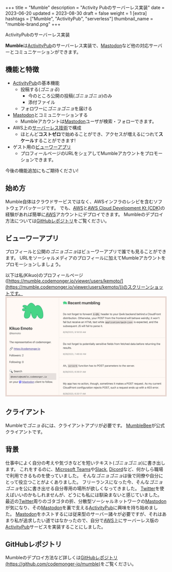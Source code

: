 +++
title = "Mumble"
description = "Activity Pubのサーバーレス実装"
date = 2023-06-20
updated = 2023-08-30
draft = false
weight = 1
[extra]
hashtags = ["Mumble", "ActivityPub", "serverless"]
thumbnail_name = "mumble-brand.png"
+++

ActivityPubのサーバーレス実装

<!-- more -->

**Mumble**は[ActivityPub](https://activitypub.rocks)のサーバーレス実装で、[Mastodon](https://joinmastodon.org/)など他の対応サーバーとコミュニケーションができます。

## 機能と特徴

- [ActivityPub](https://activitypub.rocks)の基本機能
    - 投稿する(_ゴニョる_)
        - 今のところ公開の投稿(_ゴニョゴニョ_)のみ
        - 添付ファイル
    - フォロワーに*ゴニョゴニョ*を届ける
- [Mastodon](https://joinmastodon.org/)とコミュニケーションする
    - Mumbleアカウントは[Mastodon](https://joinmastodon.org/)ユーザが検索・フォローできます。
- AWS上の[サーバーレス技術](https://aws.amazon.com/serverless/)で構成
    - ほとんど**コストゼロ**で始めることができ、アクセスが増えるにつれて**スケール**することができます!
- ゲスト用の[ビューワーアプリ](#ビューワーアプリ)
    - プロフィールページのURLをシェアしてMumbleアカウントをプロモーションできます。

今後の機能追加にもご期待ください!

## 始め方

Mumble自体はクラウドサービスではなく、AWSインフラのレシピを含むソフトウェアパッケージです。
でも、[AWS](https://aws.amazon.com)と[AWS Cloud Development Kt (CDK)](https://aws.amazon.com/cdk/)の経験があれば簡単に[AWS](https://aws.amazon.com)アカウントにデプロイできます。
Mumbleのデプロイ方法については[GitHubレポジトリ](https://github.com/codemonger-io/mumble)をご覧ください。

## ビューワーアプリ

プロフィールと公開の*ゴニョゴニョ*はビューワーアプリで誰でも見ることができます。
URLをソーシャルメディアのプロフィールに加えてMumbleアカウントをプロモーションしましょう。

以下は私(Kikuo)のプロフィールページ([https://mumble.codemonger.io/viewer/users/kemoto/](https://mumble.codemonger.io/viewer/users/kemoto/))のスクリーンショットです。
![viewer app](./viewer-app.png)

## クライアント

Mumbleで*ゴニョる*には、クライアントアプリが必要です。
[MumbleBee](../mumble-bee/)が公式クライアントです。

## 背景

仕事中によく自分の考えや気づきなどを短いテキスト(_ゴニョゴニョ_)に書き出します。
これをするのに、[Microsoft Teams](https://www.microsoft.com/en-us/microsoft-teams/group-chat-software)や[Slack](https://slack.com/), [Dicord](https://discord.com)など、何かしら職場で利用できるものを使っていました。
そんな*ゴニョゴニョ*は後で同僚や自分にとって役立つことがよくありました。
フリーランスになった今、そんな*ゴニョゴニョ*を公に書き出せる自分専用の場所が欲しくなってきました。
[Twitter](https://twitter.com)を使えばいいのかもしれませんが、どうにも私には馴染まないと感じていました。
最近の[Twitter](https://twitter.com)周りのゴタゴタの折、分散型ソーシャルネットワークの[Mastodon](https://joinmastodon.org)が気になり、その[Mastodon](https://joinmastodon.org)を裏で支える[ActivityPub](https://www.w3.org/TR/activitypub/)に興味を持ち始めました。
[Mastodon](https://joinmastodon.org)をホストするには従来型のサーバー諸々が必要ですが、それはあまり私が追求したい道ではなかったので、自分で[AWS](https://aws.amazon.com)上にサーバーレス版の[ActivityPub](https://www.w3.org/TR/activitypub/)サービスを実装することにしました。

## GitHubレポジトリ

Mumbleのデプロイ方法など詳しくは[GitHubレポジトリ(https://github.com/codemonger-io/mumble)](https://github.com/codemonger-io/mumble)をご覧ください。
